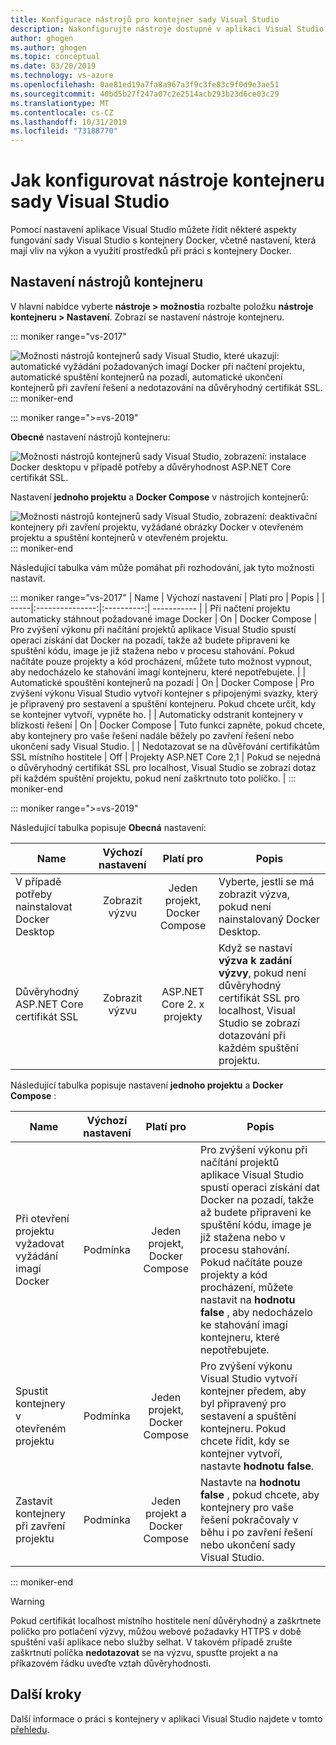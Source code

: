 ```yaml
---
title: Konfigurace nástrojů pro kontejner sady Visual Studio
description: Nakonfigurujte nástroje dostupné v aplikaci Visual Studio pro práci s kontejnery Docker.
author: ghogen
ms.author: ghogen
ms.topic: conceptual
ms.date: 03/20/2019
ms.technology: vs-azure
ms.openlocfilehash: 0ae81ed19a7fa8a967a3f9c3fe83c9f0d9e3ae51
ms.sourcegitcommit: 40bd5b27f247a07c2e2514acb293b23d6ce03c29
ms.translationtype: MT
ms.contentlocale: cs-CZ
ms.lasthandoff: 10/31/2019
ms.locfileid: "73188770"
---
```

# <a name="how-to-configure-visual-studio-container-tools"></a>Jak konfigurovat nástroje kontejneru sady Visual Studio

Pomocí nastavení aplikace Visual Studio můžete řídit některé aspekty fungování sady Visual Studio s kontejnery Docker, včetně nastavení, která mají vliv na výkon a využití prostředků při práci s kontejnery Docker.

## <a name="container-tools-settings"></a>Nastavení nástrojů kontejneru

V hlavní nabídce vyberte **nástroje > možnosti**a rozbalte položku **nástroje kontejneru > Nastavení**. Zobrazí se nastavení nástroje kontejneru.

::: moniker range="vs-2017"

![Možnosti nástrojů kontejnerů sady Visual Studio, které ukazují: automatické vyžádání požadovaných imagí Docker při načtení projektu, automatické spuštění kontejnerů na pozadí, automatické ukončení kontejnerů při zavření řešení a nedotazování na důvěryhodný certifikát SSL.](./media/overview/visual-studio-docker-tools-options.png)
::: moniker-end

::: moniker range=">=vs-2019"

**Obecné** nastavení nástrojů kontejneru:

![Možnosti nástrojů kontejnerů sady Visual Studio, zobrazení: instalace Docker desktopu v případě potřeby a důvěryhodnost ASP.NET Core certifikát SSL.](./media/configure-container-tools/tools-options-1.png)

Nastavení **jednoho projektu** a **Docker Compose** v nástrojích kontejnerů:

![Možnosti nástrojů kontejnerů sady Visual Studio, zobrazení: deaktivační kontejnery při zavření projektu, vyžádané obrázky Docker v otevřeném projektu a spuštění kontejnerů v otevřeném projektu.](./media/configure-container-tools/tools-options-2.png)
::: moniker-end

Následující tabulka vám může pomáhat při rozhodování, jak tyto možnosti nastavit.

::: moniker range="vs-2017"
| Name | Výchozí nastavení | Platí pro | Popis |
| -----|:---------------:|:----------:| ----------- |
| Při načtení projektu automaticky stáhnout požadované image Docker | On | Docker Compose | Pro zvýšení výkonu při načítání projektů aplikace Visual Studio spustí operaci získání dat Docker na pozadí, takže až budete připraveni ke spuštění kódu, image je již stažena nebo v procesu stahování. Pokud načítáte pouze projekty a kód procházení, můžete tuto možnost vypnout, aby nedocházelo ke stahování imagí kontejneru, které nepotřebujete. |
| Automatické spouštění kontejnerů na pozadí | On | Docker Compose | Pro zvýšení výkonu Visual Studio vytvoří kontejner s připojenými svazky, který je připravený pro sestavení a spuštění kontejneru. Pokud chcete určit, kdy se kontejner vytvoří, vypněte ho. |
| Automaticky odstranit kontejnery v blízkosti řešení | On | Docker Compose | Tuto funkci zapněte, pokud chcete, aby kontejnery pro vaše řešení nadále běžely po zavření řešení nebo ukončení sady Visual Studio. |
| Nedotazovat se na důvěřování certifikátům SSL místního hostitele | Off | Projekty ASP.NET Core 2,1 | Pokud se nejedná o důvěryhodný certifikát SSL pro localhost, Visual Studio se zobrazí dotaz při každém spuštění projektu, pokud není zaškrtnuto toto políčko. |
::: moniker-end

::: moniker range=">=vs-2019"

Následující tabulka popisuje **Obecná** nastavení:

| Name | Výchozí nastavení | Platí pro | Popis |
| -----|:---------------:|:----------:| ----------- |
| V případě potřeby nainstalovat Docker Desktop | Zobrazit výzvu | Jeden projekt, Docker Compose | Vyberte, jestli se má zobrazit výzva, pokud není nainstalovaný Docker Desktop. |
| Důvěryhodný ASP.NET Core certifikát SSL | Zobrazit výzvu | ASP.NET Core 2. x projekty | Když se nastaví **výzva k zadání výzvy**, pokud není důvěryhodný certifikát SSL pro localhost, Visual Studio se zobrazí dotazování při každém spuštění projektu. |

Následující tabulka popisuje nastavení **jednoho projektu** a **Docker Compose** :

| Name | Výchozí nastavení | Platí pro | Popis |
| -----|:---------------:|:----------:| ----------- |
| Při otevření projektu vyžadovat vyžádání imagí Docker | Podmínka | Jeden projekt, Docker Compose | Pro zvýšení výkonu při načítání projektů aplikace Visual Studio spustí operaci získání dat Docker na pozadí, takže až budete připraveni ke spuštění kódu, image je již stažena nebo v procesu stahování. Pokud načítáte pouze projekty a kód procházení, můžete nastavit na **hodnotu false** , aby nedocházelo ke stahování imagí kontejneru, které nepotřebujete. |
| Spustit kontejnery v otevřeném projektu | Podmínka | Jeden projekt, Docker Compose | Pro zvýšení výkonu Visual Studio vytvoří kontejner předem, aby byl připravený pro sestavení a spuštění kontejneru. Pokud chcete řídit, kdy se kontejner vytvoří, nastavte **hodnotu false**. |
| Zastavit kontejnery při zavření projektu | Podmínka | Jeden projekt a Docker Compose | Nastavte na **hodnotu false** , pokud chcete, aby kontejnery pro vaše řešení pokračovaly v běhu i po zavření řešení nebo ukončení sady Visual Studio. |

::: moniker-end
> [!WARNING]
> Pokud certifikát localhost místního hostitele není důvěryhodný a zaškrtnete políčko pro potlačení výzvy, můžou webové požadavky HTTPS v době spuštění vaší aplikace nebo služby selhat. V takovém případě zrušte zaškrtnutí políčka **nedotazovat** se na výzvu, spusťte projekt a na příkazovém řádku uveďte vztah důvěryhodnosti.

## <a name="next-steps"></a>Další kroky

Další informace o práci s kontejnery v aplikaci Visual Studio najdete v tomto [přehledu](overview.md).